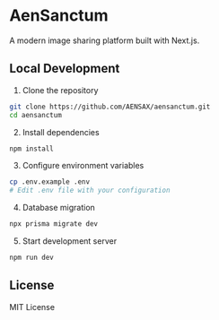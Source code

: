 # AenSanctum

A modern image sharing platform built with Next.js.

## Local Development

1. Clone the repository
```bash
git clone https://github.com/AENSAX/aensanctum.git
cd aensanctum
```

2. Install dependencies
```bash
npm install
```

3. Configure environment variables
```bash
cp .env.example .env
# Edit .env file with your configuration
```

4. Database migration
```bash
npx prisma migrate dev
```

5. Start development server
```bash
npm run dev
```

## License

MIT License

